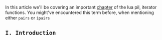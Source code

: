 
In this article we'll be covering an important [chapter](https://www.lua.org/pil/7.1.html) of the lua pil, iterator functions.
You might've encountered this term before, when mentioning either `pairs` or `ipairs`


`I. Introduction`
--

